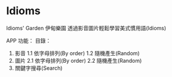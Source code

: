 # Idioms
Idioms' Garden 伊甸樂園
透過影音圖片輕鬆學習美式慣用語(Idioms)

APP 功能：
目錄：
1. 影音
  1.1 依字母排列(By order)
  1.2 隨機產生(Random)
2. 圖片
  2.1 依字母排列(By order)
  2.2 隨機產生(Random)
3. 關鍵字搜尋(Search)


